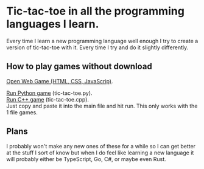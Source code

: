 # Tic-tac-toe in all the programming languages I learn.
Every time I learn a new programming language well enough I try to create a version of tic-tac-toe with it. Every time I try and do it slightly differently. 

## How to play games without download
[Open Web Game (HTML, CSS, JavaScrip)](https://raw.githack.com/michael-lesirge/tic-tac-toe/main/HTML-CSS-JS/game.html?width=3&height=3).

[Run Python game](https://www.programiz.com/python-programming/online-compiler/) (tic-tac-toe.py).  
[Run C++ game](https://www.programiz.com/cpp-programming/online-compiler/) (tic-tac-toe.cpp).  
Just copy and paste it into the main file and hit run. This only works with the 1 file games.

## Plans
I probably won't make any new ones of these for a while so I can get better at the stuff I sort of know but when I do feel like learning a new language it will probably either be TypeScript, Go, C#, or maybe even Rust.
